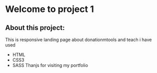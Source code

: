 # Welcome to project 1
## About this project:
This is responsive landing page about donationmtools and teach i have used
- HTML
- CSS3
- SASS
Thanjs for visiting my portfolio